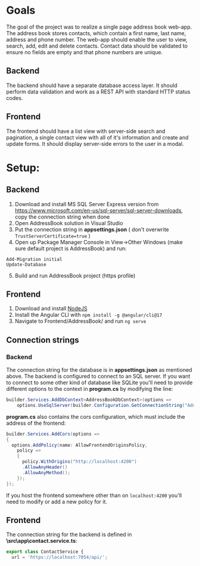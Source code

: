 # Goals

The goal of the project was to realize a single page address book web-app. The address book stores contacts, which contain a first name, last name, address and phone number. The web-app should enable the user to view, search, add, edit and delete contacts. Contact data should be validated to ensure no fields are empty and that phone numbers are unique.

## Backend

The backend should have a separate database access layer. It should perform data validation and work as a REST API with standard HTTP status codes.

## Frontend

The frontend should have a list view with server-side search and pagination, a single contact view with all of it's information and create and update forms. It should display server-side errors to the user in a modal.

# Setup:

## Backend

1. Download and install MS SQL Server Express version from https://www.microsoft.com/en-us/sql-server/sql-server-downloads, copy the connection string when done
2. Open AddressBook solution in Visual Studio
3. Put the connection string in **appsettings.json** ( don't overwrite `TrustServerCertificate=true` )
4. Open up Package Manager Console in View->Other Windows (make sure default project is AddressBook) and run:

```
Add-Migration initial
Update-Database
```

5. Build and run AddressBook project (https profile)

## Frontend

1. Download and install [NodeJS](https://nodejs.org/en/download)
2. Install the Angular CLI with `npm install -g @angular/cli@17`
3. Navigate to Frontend/AddressBook/ and run `ng serve`

## Connection strings

### Backend

The connection string for the database is in **appsettings.json** as mentioned above. The backend is configured to connect to an SQL server. If you want to connect to some other kind of database like SQLite you'll need to provide different options to the context in **program.cs** by modifying the line:

```csharp
builder.Services.AddDbContext<AddressBookDbContext>(options =>
    options.UseSqlServer(builder.Configuration.GetConnectionString("AddressBookConnection")));
```

**program.cs** also contains the cors configuration, which must include the address of the frontend:

```csharp
builder.Services.AddCors(options =>
{
  options.AddPolicy(name: AllowFrontendOriginsPolicy,
    policy =>
    {
      policy.WithOrigins("http://localhost:4200")
      .AllowAnyHeader()
      .AllowAnyMethod();
    });
});
```

If you host the frontend somewhere other than on `localhost:4200` you'll need to modify or add a new policy for it.

## Frontend

The connection string for the backend is defined in **\src\app\contact.service.ts**:

```ts
export class ContactService {
  url = 'https://localhost:7054/api/';
```
